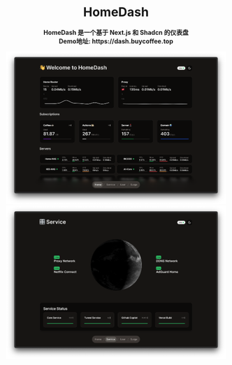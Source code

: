 <h1 align="center">HomeDash</h1>
<div align="center">
<strong>HomeDash 是一个基于 Next.js 和 Shadcn 的仪表盘</strong>
<br>
<strong>Demo地址: https://dash.buycoffee.top</strong>

![screen-shot-one](/.github/shotOne.png)
![screen-shot-two](/.github/shotTwo.png)

</div>
